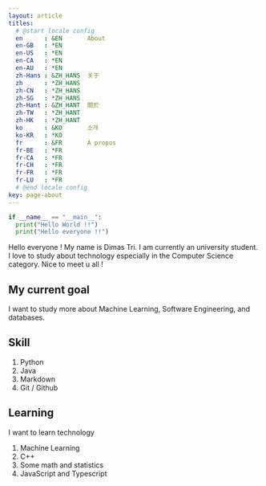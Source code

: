 ```yaml
---
layout: article
titles:
  # @start locale config
  en      : &EN       About
  en-GB   : *EN
  en-US   : *EN
  en-CA   : *EN
  en-AU   : *EN
  zh-Hans : &ZH_HANS  关于
  zh      : *ZH_HANS
  zh-CN   : *ZH_HANS
  zh-SG   : *ZH_HANS
  zh-Hant : &ZH_HANT  關於
  zh-TW   : *ZH_HANT
  zh-HK   : *ZH_HANT
  ko      : &KO       소개
  ko-KR   : *KO
  fr      : &FR       À propos
  fr-BE   : *FR
  fr-CA   : *FR
  fr-CH   : *FR
  fr-FR   : *FR
  fr-LU   : *FR
  # @end locale config
key: page-about
---
```


```python
if __name__ == "__main__":
  print("Hello World !!")
  print("Hello everyone !!")
```

Hello everyone ! My name is Dimas Tri. I am currently an university student. I love to study about technology especially in the Computer Science category. Nice to meet u all !

## My current goal

I want to study more about Machine Learning, Software Engineering, and databases.

## Skill

1. Python
2. Java
3. Markdown
4. Git / Github

## Learning

I want to learn technology

1. Machine Learning
2. C++
3. Some math and statistics
4. JavaScript and Typescript
